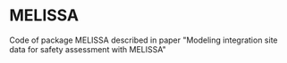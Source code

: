 # MELISSA
Code of package MELISSA described in paper "Modeling integration site data for safety assessment with MELISSA" 
